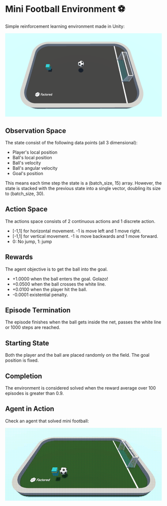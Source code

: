 # Mini Football Environment ⚽
Simple reinforcement learning environment made in Unity:

![Screenshot](assets/demo.png)

## Observation Space
The state consist of the following data points (all 3 dimensional):
- Player's local position
- Ball's local position
- Ball's velocity
- Ball's angular velocity
- Goal's position

This means each time step the state is a (batch_size, 15) array. However, the state is stacked with the previous state into a single vector, doubling its size to (batch_size, 30).

## Action Space
The actions space consists of 2 continuous actions and 1 discrete action.
- [-1,1] for horizontal movement. -1 is move left and 1 move right.
- [-1,1] for vertical movement. -1 is move backwards and 1 move forward.
- 0: No jump, 1: jump

## Rewards
The agent objective is to get the ball into the goal. 
 - +1.0000 when the ball enters the goal. Golazo!
 - +0.0500 when the ball crosses the white line. 
 - +0.0100 when the player hit the ball.
 - -0.0001 existential penalty.
 
 ## Episode Termination
 The episode finishes when the ball gets inside the net, passes the white line or 1000 steps are reached.
 
 ## Starting State
 Both the player and the ball are placed randomly on the field. The goal position is fixed.
 
 ## Completion
 The environment is considered solved when the reward average over 100 episodes is greater than 0.9.

 ## Agent in Action
 Check an agent that solved mini football:

![gif](assets/sample.gif)
